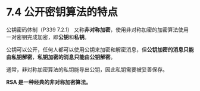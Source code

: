 # 7.4 公开密钥算法的特点

公钥密码体制（P339 7.2.1） 又称**非对称加密**，使用非对称加密的加密算法使用一对密钥完成加密，即**公钥**和**私钥**。

公钥可以公开，任何人都可以使用公钥来加密和解密消息，但**公钥加密的消息只能由私钥解密**，**私钥加密的消息只能由公钥解密**。

通常，非对称加密算法的私钥能导出公钥，因此私钥需要被妥善保存。

**RSA 是一种经典的非对称加密算法。**